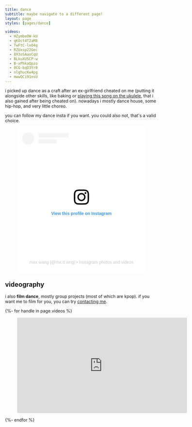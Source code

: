 ```yaml
---
title: dance
subtitle: maybe navigate to a different page!
layout: page
styles: [pages/dance]

videos:
  - HZymbeOW-kU
  - qKOct4T2aM8
  - TwFtC-lxO4g
  - RZUxsp22Gec
  - 8X3oSAaoCqU
  - BLkuXU5CP-w
  - B-xPhkaQpzo
  - 0CG-bqD3Yr0
  - nlghucKw4pg
  - mwwQCi91nsU
---
```


i picked up dance as a craft after an ex-girlfriend cheated on me (putting it
alongside other skills, like baking or [playing this song on the ukulele][uke],
that i also gained after being cheated on).  nowadays i mostly dance house,
some hip-hop, and very little choreo.

you can follow my dance insta if you want.  you could also not, that's a valid
choice.

<figure class="full instagram-figure">
  <div class="figcontent">
    <blockquote
      class="instagram-media"
      data-instgrm-permalink="https://www.instagram.com/mx.d.wng/?utm_source=ig_embed&amp;utm_campaign=loading"
      data-instgrm-version="14"
      style="background: #FFF;
             border: 0;
             margin: auto;
             max-width: 540px;
             min-width: 326px;
             padding: 0;
             width: 100%;">
      <div style="padding: 16px;">
        <a
          href="https://www.instagram.com/mx.d.wng/?utm_source=ig_embed&amp;utm_campaign=loading"
          style="background: #FFFFFF;
                 line-height: 0;
                 padding: 0 0;
                 text-align: center;
                 text-decoration: none;
                 width: 100%;"
          target="_blank">
          <div style="display: flex;
                      flex-direction: row;
                      align-items: center;">
            <div style="background-color: #F4F4F4;
                        border-radius: 50%;
                        flex-grow: 0;
                        height: 40px;
                        margin-right: 14px;
                        width: 40px;"></div>
            <div style="display: flex;
                        flex-direction: column;
                        flex-grow: 1;
                        justify-content: center;">
              <div style="background-color: #F4F4F4;
                          border-radius: 4px;
                          flex-grow: 0;
                          height: 14px;
                          margin-bottom: 6px;
                          width: 100px;"></div>
              <div style="background-color: #F4F4F4;
                          border-radius: 4px;
                          flex-grow: 0;
                          height: 14px;
                          width: 60px;"></div>
            </div>
          </div>
          <div style="padding: 19% 0;"></div>
          <div style="display: block;
                      height: 50px;
                      margin: 0 auto 12px;
                      width: 50px;">
            <svg
              width="50px"
              height="50px"
              viewBox="0 0 60 60"
              version="1.1"
              xmlns="https://www.w3.org/2000/svg"
              xmlns:xlink="https://www.w3.org/1999/xlink">
              <g stroke="none" stroke-width="1" fill="none" fill-rule="evenodd">
                <g transform="translate(-511.000000, -20.000000)" fill="#000000">
                  <g>
                    <path d="M556.869,30.41 C554.814,30.41 553.148,32.076 553.148,34.131 C553.148,36.186 554.814,37.852 556.869,37.852 C558.924,37.852 560.59,36.186 560.59,34.131 C560.59,32.076 558.924,30.41 556.869,30.41 M541,60.657 C535.114,60.657 530.342,55.887 530.342,50 C530.342,44.114 535.114,39.342 541,39.342 C546.887,39.342 551.658,44.114 551.658,50 C551.658,55.887 546.887,60.657 541,60.657 M541,33.886 C532.1,33.886 524.886,41.1 524.886,50 C524.886,58.899 532.1,66.113 541,66.113 C549.9,66.113 557.115,58.899 557.115,50 C557.115,41.1 549.9,33.886 541,33.886 M565.378,62.101 C565.244,65.022 564.756,66.606 564.346,67.663 C563.803,69.06 563.154,70.057 562.106,71.106 C561.058,72.155 560.06,72.803 558.662,73.347 C557.607,73.757 556.021,74.244 553.102,74.378 C549.944,74.521 548.997,74.552 541,74.552 C533.003,74.552 532.056,74.521 528.898,74.378 C525.979,74.244 524.393,73.757 523.338,73.347 C521.94,72.803 520.942,72.155 519.894,71.106 C518.846,70.057 518.197,69.06 517.654,67.663 C517.244,66.606 516.755,65.022 516.623,62.101 C516.479,58.943 516.448,57.996 516.448,50 C516.448,42.003 516.479,41.056 516.623,37.899 C516.755,34.978 517.244,33.391 517.654,32.338 C518.197,30.938 518.846,29.942 519.894,28.894 C520.942,27.846 521.94,27.196 523.338,26.654 C524.393,26.244 525.979,25.756 528.898,25.623 C532.057,25.479 533.004,25.448 541,25.448 C548.997,25.448 549.943,25.479 553.102,25.623 C556.021,25.756 557.607,26.244 558.662,26.654 C560.06,27.196 561.058,27.846 562.106,28.894 C563.154,29.942 563.803,30.938 564.346,32.338 C564.756,33.391 565.244,34.978 565.378,37.899 C565.522,41.056 565.552,42.003 565.552,50 C565.552,57.996 565.522,58.943 565.378,62.101 M570.82,37.631 C570.674,34.438 570.167,32.258 569.425,30.349 C568.659,28.377 567.633,26.702 565.965,25.035 C564.297,23.368 562.623,22.342 560.652,21.575 C558.743,20.834 556.562,20.326 553.369,20.18 C550.169,20.033 549.148,20 541,20 C532.853,20 531.831,20.033 528.631,20.18 C525.438,20.326 523.257,20.834 521.349,21.575 C519.376,22.342 517.703,23.368 516.035,25.035 C514.368,26.702 513.342,28.377 512.574,30.349 C511.834,32.258 511.326,34.438 511.181,37.631 C511.035,40.831 511,41.851 511,50 C511,58.147 511.035,59.17 511.181,62.369 C511.326,65.562 511.834,67.743 512.574,69.651 C513.342,71.625 514.368,73.296 516.035,74.965 C517.703,76.634 519.376,77.658 521.349,78.425 C523.257,79.167 525.438,79.673 528.631,79.82 C531.831,79.965 532.853,80.001 541,80.001 C549.148,80.001 550.169,79.965 553.369,79.82 C556.562,79.673 558.743,79.167 560.652,78.425 C562.623,77.658 564.297,76.634 565.965,74.965 C567.633,73.296 568.659,71.625 569.425,69.651 C570.167,67.743 570.674,65.562 570.82,62.369 C570.966,59.17 571,58.147 571,50 C571,41.851 570.966,40.831 570.82,37.631"></path>
                  </g>
                </g>
              </g>
            </svg>
          </div>
          <div style="padding-top: 8px;">
            <div style="color: #3897f0;
                        font-family: Arial,sans-serif;
                        font-size: 14px;
                        font-style: normal;
                        font-weight: 550;
                        line-height: 18px;">
              View this profile on Instagram
            </div>
          </div>
          <div style="padding: 16.33% 0;"></div>
          <!-- fake like and comment buttons
          <div style="display: flex; flex-direction: row; margin-bottom: 14px; align-items: center;">
            <div>
              <div style="background-color: #F4F4F4; border-radius: 50%; height: 12.5px; width: 12.5px; transform: translateX(0px) translateY(7px);"></div>
              <div style="background-color: #F4F4F4; height: 12.5px; transform: rotate(-45deg) translateX(3px) translateY(1px); width: 12.5px; flex-grow: 0; margin-right: 14px; margin-left: 2px;"></div>
              <div style="background-color: #F4F4F4; border-radius: 50%; height: 12.5px; width: 12.5px; transform: translateX(9px) translateY(-18px);"></div>
            </div>
            <div style="margin-left: 8px;">
              <div style=" background-color: #F4F4F4; border-radius: 50%; flex-grow: 0; height: 20px; width: 20px;"></div>
              <div style=" width: 0; height: 0; border-top: 2px solid transparent; border-left: 6px solid #f4f4f4; border-bottom: 2px solid transparent; transform: translateX(16px) translateY(-4px) rotate(30deg)"></div>
            </div>
            <div style="margin-left: auto;">
              <div style=" width: 0px; border-top: 8px solid #F4F4F4; border-right: 8px solid transparent; transform: translateY(16px);"></div>
              <div style=" background-color: #F4F4F4; flex-grow: 0; height: 12px; width: 16px; transform: translateY(-4px);"></div>
              <div style=" width: 0; height: 0; border-top: 8px solid #F4F4F4; border-left: 8px solid transparent; transform: translateY(-4px) translateX(8px);"></div>
            </div>
          </div>
          -->
          <!--
          <div style="display: flex; flex-direction: column; flex-grow: 1; justify-content: center; margin-bottom: 24px;">
            <div style=" background-color: #F4F4F4; border-radius: 4px; flex-grow: 0; height: 14px; margin-bottom: 6px; width: 224px;"></div>
            <div style=" background-color: #F4F4F4; border-radius: 4px; flex-grow: 0; height: 14px; width: 144px;"></div>
          </div>
          -->
        </a>
        <p style="color: #c9c8cd;
                  font-family: Arial,sans-serif;
                  font-size: 14px;
                  line-height: 17px;
                  margin-bottom: 0;
                  margin-top: 8px;
                  overflow: hidden;
                  padding: 8px 0 7px;
                  text-align: center;
                  text-overflow: ellipsis;
                  white-space: nowrap;">
          <a
            href="https://www.instagram.com/mx.d.wng/?utm_source=ig_embed&amp;utm_campaign=loading"
            style="color: #c9c8cd;
                   font-family: Arial,sans-serif;
                   font-size: 14px;
                   font-style: normal;
                   font-weight: normal;
                   line-height: 17px;
                   text-decoration: none;"
            target="_blank">
            max wang
          </a>
          (@<a
            href="https://www.instagram.com/mx.d.wng/?utm_source=ig_embed&amp;utm_campaign=loading"
            style="color: #c9c8cd;
                   font-family: Arial,sans-serif;
                   font-size: 14px;
                   font-style: normal;
                   font-weight: normal;
                   line-height: 17px;
                   text-decoration: none;"
            target="_blank">mx.d.wng</a>) • Instagram photos and videos
        </p>
      </div>
    </blockquote>
    <script async src="//www.instagram.com/embed.js"></script>
  </div>
</figure>

## videography

i also **film dance**, mostly group projects (most of which are kpop).  if you
want me to film for you, you can try [contacting me](/contact/).

{%- for handle in page.videos %}
<figure class="full youtube-figure">
  <iframe
    class="youtube"
    width="560"
    height="315"
    src="https://www.youtube-nocookie.com/embed/{{ handle }}"
    title="YouTube video player"
    frameborder="0"
    allow="accelerometer; autoplay; clipboard-write; encrypted-media; gyroscope; picture-in-picture"
    allowfullscreen>
  </iframe>
</figure>
{%- endfor %}

[uke]:  https://www.youtube.com/watch?v=qw6YL_l2YxA   "while my ukulele gently weeps"
